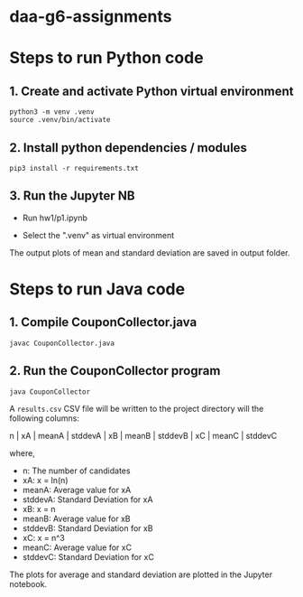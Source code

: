 # daa-g6-assignments

# Steps to run Python code

## 1. Create and activate Python virtual environment

```
python3 -m venv .venv
source .venv/bin/activate
```

## 2. Install python dependencies / modules 

```
pip3 install -r requirements.txt
```

## 3. Run the Jupyter NB

- Run hw1/p1.ipynb

- Select the ".venv" as virtual environment

The output plots of mean and standard deviation are saved in output folder.

# Steps to run Java code

## 1. Compile CouponCollector.java

```
javac CouponCollector.java
```

## 2. Run the CouponCollector program

```
java CouponCollector
```

A `results.csv` CSV file will be written to the project directory will the following columns:

n	| xA	| meanA	| stddevA	| xB | 	meanB	| stddevB	| xC	| meanC	| stddevC

where,

- n: The number of candidates
- xA: x = ln(n)
- meanA: Average value for xA
- stddevA: Standard Deviation for xA
- xB: x = n
- meanB: Average value for xB
- stddevB: Standard Deviation for xB
- xC: x = n^3
- meanC: Average value for xC
- stddevC: Standard Deviation for xC

The plots for average and standard deviation are plotted in the Jupyter notebook.
